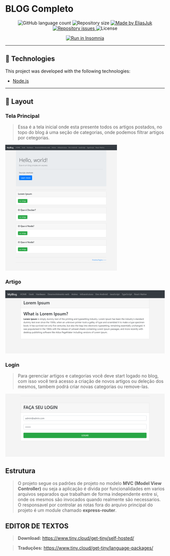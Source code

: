 # BLOG Completo


<p align="center">
  <img alt="GitHub language count" src="https://img.shields.io/github/languages/count/EliasJuk/blog-completo">	
  <img alt="Repository size" src="https://img.shields.io/github/repo-size/EliasJuk/blog-completo">
	
  <a href="https://www.linkedin.com/in/eliaspjuk/">
    <img alt="Made by EliasJuk" src="https://img.shields.io/badge/made%20by-EliasJuk-%2304D361">
  </a>
  
  
  <a href="https://github.com/EliasJuk/blog-completo/issues">
    <img alt="Repository issues" src="https://img.shields.io/github/issues/EliasJuk/blog-completo">
  </a>
  
  <img alt="License" src="https://img.shields.io/badge/license-MIT-brightgreen"> 
<p>
	
<p align="center">
	<a href="https://insomnia.rest/run/?label=Blog&uri=https://raw.githubusercontent.com/EliasJuk/blog-completo/master/readme/Insomnia_2020-04-07.json"><img src="https://insomnia.rest/images/run.svg" alt="Run in Insomnia"></a>
</p>

---

## :rocket: Technologies

This project was developed with the following technologies:

- [Node.js](https://nodejs.org/en/)

---

## 🔖 Layout

### Tela Principal

>   Essa é a tela inicial onde esta presente todos os artigos postados, no topo do blog á uma seção de categorias, onde podemos filtrar artigos por cetegorias. 

<img alt="Blog" title="#Blog" src="readme/img/001.png" width="70%" />


### Artigo

<img alt="Blog" title="#Blog" src="readme/img/002.png" />


### Login

> Para gerenciar artigos e categorias você deve start logado no blog, com isso você terá acesso a criação de novos artigos ou deleção dos mesmos, tambem podrá criar novas categorias ou remove-las.

<img alt="Blog" title="#Blog" src="readme/img/003.png" />




## Estrutura
>O projeto segue os padrões de projeto no modelo **MVC (Model View Controller)** ou seja a aplicação é divida por funcionalidades em varios arquivos separados que trabalham de forma independente entre si, onde os mesmos são invocados quando realmente são necessarios.
>O responsavel por controlar as rotas fora do arquivo principal do projeto é um module chamado **express-router**.

## EDITOR DE TEXTOS
>**Download:** https://www.tiny.cloud/get-tiny/self-hosted/

>**Traduções:** https://www.tiny.cloud/get-tiny/language-packages/
